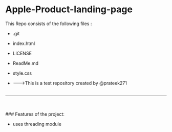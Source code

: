 # Apple-Product-landing-page
This Repo consists of the following files :
- .git
- index.html
- LICENSE
- ReadMe.md
- style.css




- --->This is a test repository created by @prateek271
<br><br>
---
<br><br>###	Features of the project:
<br>


- uses threading module